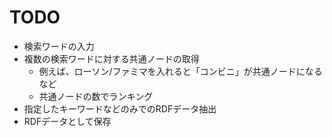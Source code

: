 # TODO
- 検索ワードの入力 
- 複数の検索ワードに対する共通ノードの取得
	- 例えば、ローソン/ファミマを入れると「コンビニ」が共通ノードになるなど
	- 共通ノードの数でランキング
- 指定したキーワードなどのみでのRDFデータ抽出
- RDFデータとして保存
